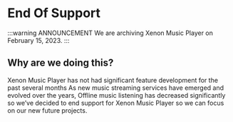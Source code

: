 # End Of Support
:::warning ANNOUNCEMENT 
We are archiving Xenon Music Player on February 15, 2023.
:::
## Why are we doing this?
Xenon Music Player has not had significant feature development for the past several months As new music streaming services have emerged and evolved over the years, Offline music listening has decreased significantly so we’ve decided to end support for Xenon Music Player so we can focus on our new future projects.
